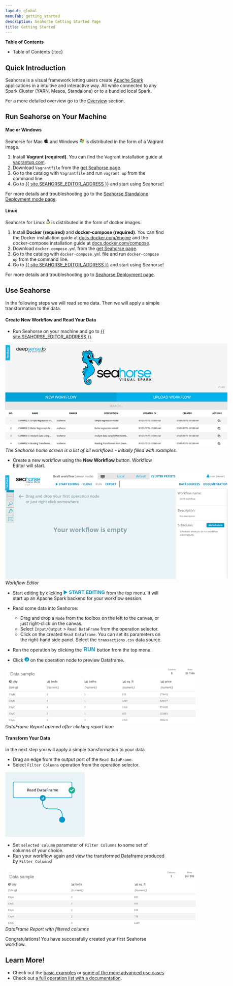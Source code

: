 ```yaml
---
layout: global
menuTab: getting_started
description: Seahorse Getting Started Page
title: Getting Started
---
```


**Table of Contents**

* Table of Contents
{:toc}

## Quick Introduction

Seahorse is a visual framework letting users create
<a target="_blank" href="https://spark.apache.org/">Apache Spark</a> applications in a intuitive and interactive way.
All while connected to any Spark Cluster (YARN, Mesos, Standalone) or to a bundled local Spark.

For a more detailed overview go to the [Overview](./index.html) section.

## Run Seahorse on Your Machine

#### Mac or Windows

Seahorse for Mac
<img class="img-responsive" style="display: inline-block; width:auto; height:15px;" src="./img/os_icons/osx.png">
and Windows
<img class="img-responsive" style="display: inline-block; width:auto; height:15px;" src="./img/os_icons/windows.png">
is distributed in the form of a Vagrant image.

1. Install **Vagrant (required)**. You can find the Vagrant installation guide at [vagrantup.com](https://www.vagrantup.com/docs/installation/).
2. Download `Vagrantfile` from the [get Seahorse page](https://get-seahorse.deepsense.ai/).
3. Go to the catalog with `Vagrantfile` and run `vagrant up` from the command line.
4. Go to <a target="_blank" href="{{ site.SEAHORSE_EDITOR_ADDRESS }}">{{ site.SEAHORSE_EDITOR_ADDRESS }}</a> and start using Seahorse!

For more details and troubleshooting go to the [Seahorse Standalone Deployment mode page](./deployment.html#seahorse-standalone-as-a-vagrant-image).

#### Linux

Seahorse for Linux
<img class="img-responsive" style="display: inline-block; width:auto; height:15px;" src="./img/os_icons/linux.png">
is distributed in the form of docker images.

1. Install **Docker (required)** and **docker-compose (required)**. You can find the Docker installation guide at [docs.docker.com/engine](https://docs.docker.com/engine/installation/)
  and the docker-compose installation guide at [docs.docker.com/compose](https://docs.docker.com/compose/install/).
2. Download `docker-compose.yml` from the [get Seahorse page](https://get-seahorse.deepsense.ai/).
3. Go to the catalog with `docker-compose.yml` file and run `docker-compose up` from the command line.
4. Go to <a target="_blank" href="{{ site.SEAHORSE_EDITOR_ADDRESS }}">{{ site.SEAHORSE_EDITOR_ADDRESS }}</a> and start using Seahorse!

For more details and troubleshooting go to [Seahorse Deployment page](./deployment.html#dockerized-seahorse).

## Use Seahorse

In the following steps we will read some data.
Then we will apply a simple transformation to the data.

#### Create New Workflow and Read Your Data

* Run Seahorse on your machine and go to <a target="_blank" href="{{ site.SEAHORSE_EDITOR_ADDRESS }}">{{ site.SEAHORSE_EDITOR_ADDRESS }}</a>.

<div class="align-left">
    <div class="img-responsive image-with-caption-container" style="width: 700px">
        <img class="img-responsive bordered-image" src="./img/seahorse_main.png">
        <em>The Seahorse home screen is a list of all workflows - initially filled with examples.</em>
    </div>
</div>

* Create a new workflow using the **New Workflow** button. Workflow Editor will start.

<div class="align-left">
    <div class="img-responsive image-with-caption-container" style="width: 700px">
        <img class="img-responsive bordered-image" src="./img/getting_started/editor_empty_workflow.png">
        <em>Workflow Editor</em>
    </div>
</div>

* Start editing by clicking
  <img class="img-responsive" style="display: inline-block; width:auto; height:15px;" src="./img/getting_started/start_editing.png" />
  from the top menu. It will start up an Apache Spark backend for your workflow session.

* Read some data into Seahorse:
  * Drag and drop a `Node` from the toolbox on the left to the canvas, or just right-click on the canvas.
  * Select `Input/Output` > `Read DataFrame` from the operation selector.
  * Click on the created `Read Dataframe`. You can set its parameters on the right-hand side panel.
    Select the `transactions.csv` data source.

* Run the operation by clicking the
  <img class="img-responsive" style="display: inline-block; width:auto; height:15px;" src="./img/getting_started/run.png" />
  button from the top menu.
* Click <img class="img-responsive" style="display: inline-block; width:auto; height:15px;" src="./img/getting_started/report_icon.png" />
  on the operation node to preview Dataframe.


<div class="align-left">
    <div class="img-responsive image-with-caption-container" style="width: 600px">
        <img class="img-responsive bordered-image" src="./img/getting_started/transactions_sample.png">
        <em>DataFrame Report opened after clicking report icon</em>
    </div>
</div>

#### Transform Your Data

In the next step you will apply a simple transformation to your data.

* Drag an edge from the output port of the `Read DataFrame`.
* Select `Filter Columns` operation from the operation selector.

<img class="align-left img-responsive" style="width:250px; height:auto" src="./img/getting_started/dragging_dataframe.png" />

* Set `selected column` parameter of `Filter Columns` to some set of columns of your choice.
* Run your workflow again and view the transformed Dataframe produced by `Filter Columns`!

<div class="align-left">
    <div class="img-responsive image-with-caption-container" style="width: 600px">
        <img class="img-responsive bordered-image" src="./img/getting_started/transactions_sample_after_filtering.png">
        <em>DataFrame Report with filtered columns</em>
    </div>
</div>

Congratulations! You have successfully created your first Seahorse workflow.

## Learn More!

* Check out the [basic examples](./basic_examples.html) or [some of the more advanced use cases](./casestudies/income_predicting.html)
* Check out [a full operation list with a documentation](./operations.html).
